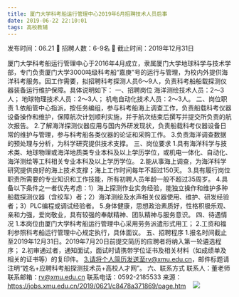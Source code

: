 ```yaml
---
title: 厦门大学科考船运行管理中心2019年6月招聘技术人员启事
date: 2019-06-22 22:10:01
tags: 高校教辅
---
```

发布时间：06.21   🌟   招聘人数：6-9名   🌈   截止时间：2019年12月31日
<!-- more -->
厦门大学科考船运行管理中心于2016年4月成立，隶属厦门大学地球科学与技术学部，专门负责厦门大学3000吨级科考船“嘉庚”号的运行与管理，为校内外提供海洋科考服务。因工作需要，拟招聘科考探测人员6～9人，负责科考船船载探测仪器装备运行维护保障。具体说明如下：
一、招聘岗位
海洋测绘技术人员：2～3人；
地球物理技术人员：2～3人；
机电自动化技术人员：2～3人。
二、岗位职责
1.依船管中心指派，按任务编组，参与科考船海上调查工作，负责船载科考仪器设备操作和维护，保障航次计划顺利实施，并于航次结束后撰写并提交所负责的航次报告。
2.了解海洋探测仪器应用与国内外研发现状，负责船载科考仪器设备日常的维护与管理，参与科考船各类仪器的论证和采购工作。
3.负责海洋调查数据的预处理与分析，为科学研究提供技术支撑。
三、岗位要求
1.具有海洋科学与技术类、地球物理或海洋地质类专业本科及以上学历学位，或机电一体化、自动化、海洋测绘等工科相关专业本科及以上学历学位。
2.能从事海上调查，为海洋科学研究提供良好的海上技术支撑；海上工作时间每年不超过150天。
3.具有履行岗位职责所需要的专业知识和工作技能，所有初聘人员年龄一般不超过35周岁。
4.具备以下条件之一者优先考虑：1）海上探测作业实务经验，能独立操作和维护多种船载探测仪器（含绞车）者；2）海洋测绘及水声相关仪器使用、维护、研发经验者；3）PLC编程或调试经验者。
5.身体健康，思想政治素质好，性格积极乐观、亲和力强，爱岗敬业，具有较强的奉献精神、团队精神与服务意识。
四、待遇情况
1.本岗位由厦门大学科考船运行管理中心采用劳务派遣形式用工；
2.工资和福利参照科考船运行管理中心规定执行，具体面议。
五、招聘程序
1.报名时间截止至2019年12月31日。2019年7月20日前提交简历的应聘者将纳入第一轮遴选程序；
2.初审通过者，通知面试，面试时请携带学位证书及相关材料（如成绩单及相关的证书等）的复印件。
3.请将个人简历发送至rv@xmu.edu.cn，邮件标题请注明“姓名+应聘科考船探测技术员+高校人才网”。
六、联系方式
联系人：董老师
联系邮箱：rv@xmu.edu.cn
联系电话：0592-2185533
来源：
https://jobs.xmu.edu.cn/2019/0621/c8478a371869/page.htm
 
 ![](https://cdn.weiweiblog.cn/20181015134814.png)